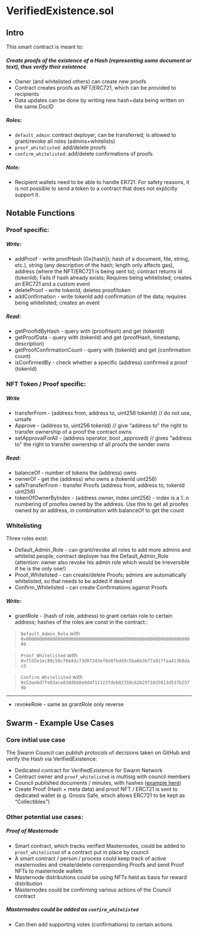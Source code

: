 # VerifiedExistence.sol

## Intro
This smart contract is meant to:
##### Create proofs of the existence of a Hash (representing some document or text), thus verify their existence
- Owner (and whitelisted others) can create new proofs
- Contract creates proofs as NFT/ERC721, which can be provided to recipients
- Data updates can be done by writing new hash+data being written on the same DocID
##### Roles:
- ``default_admin``: contract deployer, can be transferred; is allowed to grant/revoke all roles (admins+whitelists)
- ``proof_whitelisted``: add/delete proofs
- ``confirm_whitelisted``: add/delete confirmations of proofs
##### Note:
- Recipient wallets need to be able to handle ER721. For safety reasons, it is not possible to send a token to a contract that does not explicitly support it.
    

  

## Notable Functions
###   Proof specific:
##### Write:
- addProof - write proofHash (0x{hash}); hash of a document, file, string, etc.), string (any description of the hash; length only affects gas), address (where the NFT/ERC721 is being sent to); contract returns id (tokenId); Fails if hash already exists; Requires being whitelisted; creates an ERC721 and a custom event
- deleteProof - write tokenId, deletes proof/token
- addConfirmation - write tokenId add confirmation of the data; requires being whitelisted; creates an event
##### Read:
- getProofIdByHash - query with (proofHash) and get (tokenId)
- getProofData - query with (tokenId) and get (proofHash, timestamp, description)
- getProofConfirmationCount - query with (tokenId) and get (confirmation count)
- isConfirmedBy - check whether a specific (address) confirmed a proof (tokenId)
### NFT Token / Proof specific:
##### Write
- transferFrom - (address from, address to, uint256 tokenId) // do not use, unsafe
- Approve - (address to, uint256 tokenId) // give “address to" the right to transfer ownership of a proof the contract owns
- setApprovalForAll - (address operator, bool _approved) // gives "address to" the right to transfer ownership of all proofs the sender owns
##### Read:
- balanceOf - number of tokens the (address) owns
- ownerOf - get the (address) who owns a (tokenId uint256)
- safeTransferFrom - transfer Proofs (address from, address to, tokenId uint256)
- tokenOfOwnerByIndex - (address owner, index uint256) - index is a 1..n numbering of proofes owned by the address. Use this to get all proofes owned by an address, in combination with balanceOf to get the count
### Whitelisting
Three roles exist:
- Default_Admin_Role - can grant/revoke all roles to add more admins and whitelist people; contract deployer has the Default_Admin_Role (attention: owner also revoke his admin role which would be irreversible if he is the only one!)
- Proof_Whitelisted - can create/delete Proofs; admins are automatically whitelisted, so that needs to be added if desired
- Confirm_Whitelisted - can create Confirmations against Proofs
##### Write:
- grantRole - (hash of role, address) to grant certain role to certain address; hashes of the roles are const in the contract::
> ``Default_Admin_Role`` with ``0x0000000000000000000000000000000000000000000000000000000000000000``

> ``Proof_Whitelisted`` with ``0xf555e1ec80c58c7664dc73d872d3ef6e07bdd9c5ba6b3bf7a91ffaa413b8dac5``

> ``Confirm_Whitelisted`` with ``0x53eebd7fe83ace838d6b0a9d4f111237deb02359c62b25f1025613d537b2379b``

-----
- revokeRole - same as grantRole only reverse

## Swarm - Example Use Cases
### Core initial use case
The Swarm Council can publish protocols of decisions taken on GitHub and verify the Hash via VerifiedExistence:
- Dedicated contract for VerifiedExistence for Swarm Network
- Contract owner and ``proof_whitelisted`` is multisig with council members
- Council published documents / minutes, with hashes ([example here](https://raw.githubusercontent.com/swarmfund/swarm-network-governance/master/SCVs/SCV_1587031154_Decision%20regarding_April_Voting_Period.md))
- Create Proof (Hash + meta data) and proof NFT / ERC721 is sent to dedicated wallet (e.g. Gnosis Safe, which allows ERC721 to be kept as “Collectibles”)

### Other potential use cases:
##### Proof of Masternode
- Smart contract, which tracks verified Masternodes, could be added to ``proof_whitelisted`` of a contract put in place by council
- A smart contract / person / process could keep track of active masternodes and create/delete corresponding Proofs and send Proof NFTs to masternode wallets
- Masternode distributions could be using NFTs held as basis for reward distribution
- Masternodes could be confirming various actions of the Council contract
##### Masternodes could be added as ``confirm_whitelisted``
- Can then add supporting votes (confirmations) to certain actions
